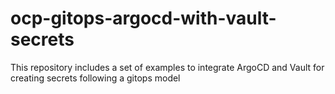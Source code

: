 # ocp-gitops-argocd-with-vault-secrets
This repository includes a set of examples to integrate ArgoCD and Vault for creating secrets following a gitops model
